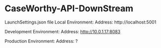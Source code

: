 # CaseWorthy-API-DownStream

LaunchSettings.json file
Local Environment:
Address: http://localhost:5001

Development Environment:
Address: http://10.0.1.17:8083

Production Environment:
Address: ?